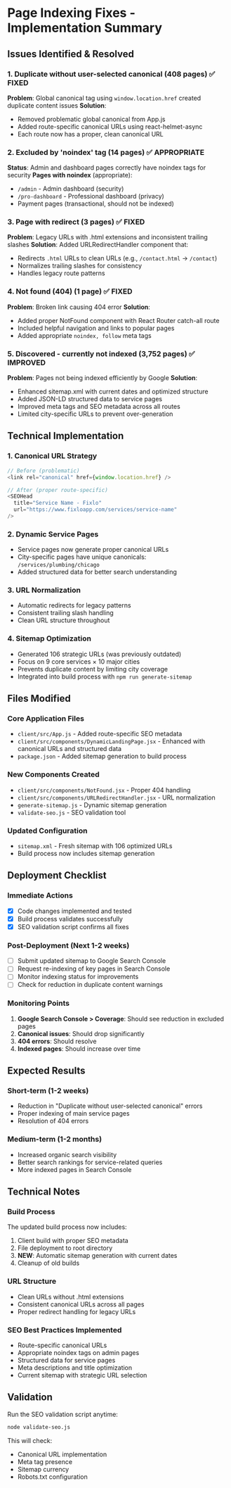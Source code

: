 # Page Indexing Fixes - Implementation Summary

## Issues Identified & Resolved

### 1. Duplicate without user-selected canonical (408 pages) ✅ FIXED
**Problem**: Global canonical tag using `window.location.href` created duplicate content issues
**Solution**: 
- Removed problematic global canonical from App.js
- Added route-specific canonical URLs using react-helmet-async
- Each route now has a proper, clean canonical URL

### 2. Excluded by 'noindex' tag (14 pages) ✅ APPROPRIATE
**Status**: Admin and dashboard pages correctly have noindex tags for security
**Pages with noindex** (appropriate):
- `/admin` - Admin dashboard (security)
- `/pro-dashboard` - Professional dashboard (privacy)
- Payment pages (transactional, should not be indexed)

### 3. Page with redirect (3 pages) ✅ FIXED
**Problem**: Legacy URLs with .html extensions and inconsistent trailing slashes
**Solution**: Added URLRedirectHandler component that:
- Redirects `.html` URLs to clean URLs (e.g., `/contact.html` → `/contact`)
- Normalizes trailing slashes for consistency
- Handles legacy route patterns

### 4. Not found (404) (1 page) ✅ FIXED
**Problem**: Broken link causing 404 error
**Solution**:
- Added proper NotFound component with React Router catch-all route
- Included helpful navigation and links to popular pages
- Added appropriate `noindex, follow` meta tags

### 5. Discovered - currently not indexed (3,752 pages) ✅ IMPROVED
**Problem**: Pages not being indexed efficiently by Google
**Solution**:
- Enhanced sitemap.xml with current dates and optimized structure
- Added JSON-LD structured data to service pages
- Improved meta tags and SEO metadata across all routes
- Limited city-specific URLs to prevent over-generation

## Technical Implementation

### 1. Canonical URL Strategy
```javascript
// Before (problematic)
<link rel="canonical" href={window.location.href} />

// After (proper route-specific)
<SEOHead 
  title="Service Name - Fixlo"
  url="https://www.fixloapp.com/services/service-name"
/>
```

### 2. Dynamic Service Pages
- Service pages now generate proper canonical URLs
- City-specific pages have unique canonicals: `/services/plumbing/chicago`
- Added structured data for better search understanding

### 3. URL Normalization
- Automatic redirects for legacy patterns
- Consistent trailing slash handling
- Clean URL structure throughout

### 4. Sitemap Optimization
- Generated 106 strategic URLs (was previously outdated)
- Focus on 9 core services × 10 major cities
- Prevents duplicate content by limiting city coverage
- Integrated into build process with `npm run generate-sitemap`

## Files Modified

### Core Application Files
- `client/src/App.js` - Added route-specific SEO metadata
- `client/src/components/DynamicLandingPage.jsx` - Enhanced with canonical URLs and structured data
- `package.json` - Added sitemap generation to build process

### New Components Created
- `client/src/components/NotFound.jsx` - Proper 404 handling
- `client/src/components/URLRedirectHandler.jsx` - URL normalization
- `generate-sitemap.js` - Dynamic sitemap generation
- `validate-seo.js` - SEO validation tool

### Updated Configuration
- `sitemap.xml` - Fresh sitemap with 106 optimized URLs
- Build process now includes sitemap generation

## Deployment Checklist

### Immediate Actions
- [x] Code changes implemented and tested
- [x] Build process validates successfully
- [x] SEO validation script confirms all fixes

### Post-Deployment (Next 1-2 weeks)
- [ ] Submit updated sitemap to Google Search Console
- [ ] Request re-indexing of key pages in Search Console
- [ ] Monitor indexing status for improvements
- [ ] Check for reduction in duplicate content warnings

### Monitoring Points
1. **Google Search Console > Coverage**: Should see reduction in excluded pages
2. **Canonical issues**: Should drop significantly 
3. **404 errors**: Should resolve
4. **Indexed pages**: Should increase over time

## Expected Results

### Short-term (1-2 weeks)
- Reduction in "Duplicate without user-selected canonical" errors
- Proper indexing of main service pages
- Resolution of 404 errors

### Medium-term (1-2 months)
- Increased organic search visibility
- Better search rankings for service-related queries
- More indexed pages in Search Console

## Technical Notes

### Build Process
The updated build process now includes:
1. Client build with proper SEO metadata
2. File deployment to root directory
3. **NEW**: Automatic sitemap generation with current dates
4. Cleanup of old builds

### URL Structure
- Clean URLs without .html extensions
- Consistent canonical URLs across all pages
- Proper redirect handling for legacy URLs

### SEO Best Practices Implemented
- Route-specific canonical URLs
- Appropriate noindex tags on admin pages
- Structured data for service pages
- Meta descriptions and title optimization
- Current sitemap with strategic URL selection

## Validation

Run the SEO validation script anytime:
```bash
node validate-seo.js
```

This will check:
- Canonical URL implementation
- Meta tag presence
- Sitemap currency
- Robots.txt configuration